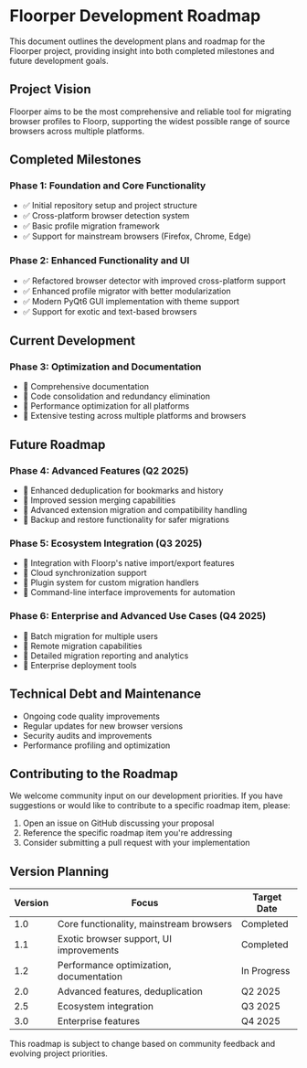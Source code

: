 # Floorper Development Roadmap

This document outlines the development plans and roadmap for the Floorper project, providing insight into both completed milestones and future development goals.

## Project Vision

Floorper aims to be the most comprehensive and reliable tool for migrating browser profiles to Floorp, supporting the widest possible range of source browsers across multiple platforms.

## Completed Milestones

### Phase 1: Foundation and Core Functionality
- ✅ Initial repository setup and project structure
- ✅ Cross-platform browser detection system
- ✅ Basic profile migration framework
- ✅ Support for mainstream browsers (Firefox, Chrome, Edge)

### Phase 2: Enhanced Functionality and UI
- ✅ Refactored browser detector with improved cross-platform support
- ✅ Enhanced profile migrator with better modularization
- ✅ Modern PyQt6 GUI implementation with theme support
- ✅ Support for exotic and text-based browsers

## Current Development

### Phase 3: Optimization and Documentation
- 🔄 Comprehensive documentation
- 🔄 Code consolidation and redundancy elimination
- 🔄 Performance optimization for all platforms
- 🔄 Extensive testing across multiple platforms and browsers

## Future Roadmap

### Phase 4: Advanced Features (Q2 2025)
- 📅 Enhanced deduplication for bookmarks and history
- 📅 Improved session merging capabilities
- 📅 Advanced extension migration and compatibility handling
- 📅 Backup and restore functionality for safer migrations

### Phase 5: Ecosystem Integration (Q3 2025)
- 📅 Integration with Floorp's native import/export features
- 📅 Cloud synchronization support
- 📅 Plugin system for custom migration handlers
- 📅 Command-line interface improvements for automation

### Phase 6: Enterprise and Advanced Use Cases (Q4 2025)
- 📅 Batch migration for multiple users
- 📅 Remote migration capabilities
- 📅 Detailed migration reporting and analytics
- 📅 Enterprise deployment tools

## Technical Debt and Maintenance

- Ongoing code quality improvements
- Regular updates for new browser versions
- Security audits and improvements
- Performance profiling and optimization

## Contributing to the Roadmap

We welcome community input on our development priorities. If you have suggestions or would like to contribute to a specific roadmap item, please:

1. Open an issue on GitHub discussing your proposal
2. Reference the specific roadmap item you're addressing
3. Consider submitting a pull request with your implementation

## Version Planning

| Version | Focus | Target Date |
|---------|-------|-------------|
| 1.0     | Core functionality, mainstream browsers | Completed |
| 1.1     | Exotic browser support, UI improvements | Completed |
| 1.2     | Performance optimization, documentation | In Progress |
| 2.0     | Advanced features, deduplication | Q2 2025 |
| 2.5     | Ecosystem integration | Q3 2025 |
| 3.0     | Enterprise features | Q4 2025 |

This roadmap is subject to change based on community feedback and evolving project priorities.
